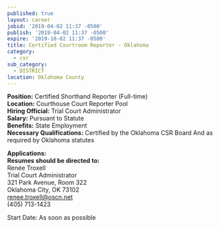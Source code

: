 ```yaml
---
published: true
layout: career
jobid: '2019-04-02 11:37 -0500'
publish: '2019-04-02 11:37 -0500'
expire: '2019-10-02 11:37 -0500'
title: Certified Courtroom Reporter - Oklahoma
category:
  - csr
sub_category:
  - DISTRICT
location: Oklahoma County
---
```

**Position:** Certified Shorthand Reporter (Full-time)  
**Location:** Courthouse Court Reporter Pool  
**Hiring Official:** Trial Court Administrator  
**Salary:** Pursuant to Statute  
**Benefits:** State Employment  
**Necessary Qualifications:** Certified by the Oklahoma CSR Board And as required by Oklahoma statutes
										

**Applications:**   
**Resumes should be directed to:**  
Renée Troxell  
Trial Court Administrator  
321 Park Avenue, Room 322  
Oklahoma City, OK  73102  
[renee.troxell@oscn.net](mailto:renee.troxell@oscn.net)  
(405) 713-1423

Start Date: As soon as possible

